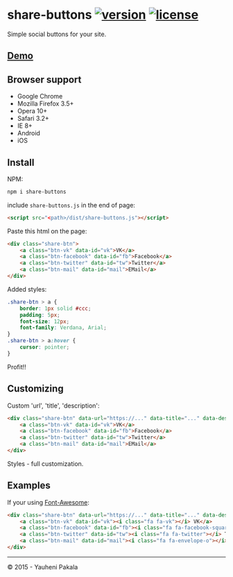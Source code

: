 # share-buttons [![version](http://img.shields.io/badge/release-v1.0.0-brightgreen.svg?style=flat)](https://github.com/wcoder/share-buttons/archive/master.zip) [![license](http://img.shields.io/badge/license-MIT-brightgreen.svg?style=flat)](https://github.com/wcoder/share-buttons/blob/master/LICENSE)

Simple social buttons for your site.

## [Demo](https://wcoder.github.io/share-buttons/)

## Browser support

* Google Chrome
* Mozilla Firefox 3.5+
* Opera 10+
* Safari 3.2+
* IE 8+
* Android
* iOS

## Install

NPM:

```sh
npm i share-buttons
```

include `share-buttons.js` in the end of page:

``` html
<script src="<path>/dist/share-buttons.js"></script>
```

Paste this html on the page:

``` html
<div class="share-btn">
    <a class="btn-vk" data-id="vk">VK</a>
    <a class="btn-facebook" data-id="fb">Facebook</a>
    <a class="btn-twitter" data-id="tw">Twitter</a>
    <a class="btn-mail" data-id="mail">EMail</a>
</div>
```

Added styles:

``` css
.share-btn > a {
    border: 1px solid #ccc;
    padding: 5px;
    font-size: 12px;
    font-family: Verdana, Arial;
}
.share-btn > a:hover {
    cursor: pointer;
}
```

Profit!!

## Customizing

Custom 'url', 'title', 'description':

``` html
<div class="share-btn" data-url="https://..." data-title="..." data-desc="...">
    <a class="btn-vk" data-id="vk">VK</a>
    <a class="btn-facebook" data-id="fb">Facebook</a>
    <a class="btn-twitter" data-id="tw">Twitter</a>
    <a class="btn-mail" data-id="mail">EMail</a>
</div>
```

Styles - full customization.

## Examples

If your using [Font-Awesome](https://github.com/FortAwesome/Font-Awesome):

```html
<div class="share-btn" data-url="https://..." data-title="..." data-desc="...">
    <a class="btn-vk" data-id="vk"><i class="fa fa-vk"></i> VK</a>
    <a class="btn-facebook" data-id="fb"><i class="fa fa-facebook-square"></i> Facebook</a>
    <a class="btn-twitter" data-id="tw"><i class="fa fa-twitter"></i> Twitter</a>
    <a class="btn-mail" data-id="mail"><i class="fa fa-envelope-o"></i> EMail</a>
</div>
```

----

&copy; 2015 - Yauheni Pakala
